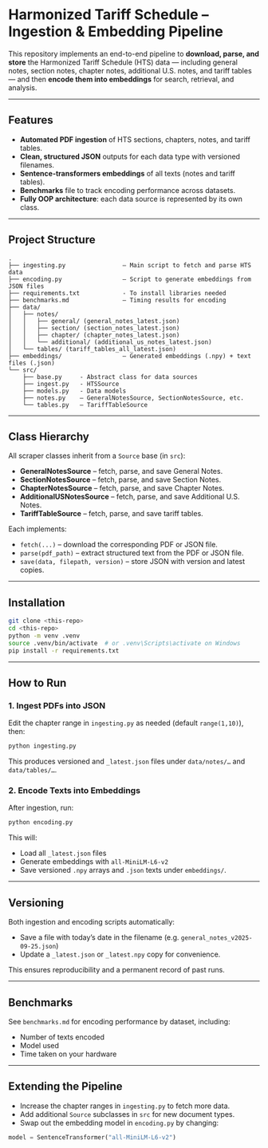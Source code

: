 # Harmonized Tariff Schedule – Ingestion & Embedding Pipeline

This repository implements an end-to-end pipeline to **download, parse, and store** the Harmonized Tariff Schedule (HTS) data — including general notes, section notes, chapter notes, additional U.S. notes, and tariff tables — and then **encode them into embeddings** for search, retrieval, and analysis.

---

## Features

- **Automated PDF ingestion** of HTS sections, chapters, notes, and tariff tables.
- **Clean, structured JSON** outputs for each data type with versioned filenames.
- **Sentence-transformers embeddings** of all texts (notes and tariff tables).
- **Benchmarks** file to track encoding performance across datasets.
- **Fully OOP architecture**: each data source is represented by its own class.

---

## Project Structure

```
.
├── ingesting.py                – Main script to fetch and parse HTS data
├── encoding.py                 – Script to generate embeddings from JSON files
├── requirements.txt            - To install libraries needed
├── benchmarks.md               – Timing results for encoding
├── data/
│   ├── notes/
│   │   ├── general/ (general_notes_latest.json)
│   │   ├── section/ (section_notes_latest.json)
│   │   ├── chapter/ (chapter_notes_latest.json)
│   │   └── additional/ (additional_us_notes_latest.json)
│   └── tables/ (tariff_tables_all_latest.json)
├── embeddings/                 – Generated embeddings (.npy) + text files (.json)
└── src/
    ├── base.py     - Abstract class for data sources
    ├── ingest.py   - HTSSource
    ├── models.py   - Data models
    ├── notes.py    – GeneralNotesSource, SectionNotesSource, etc.
    └── tables.py   – TariffTableSource
```

---

## Class Hierarchy

All scraper classes inherit from a `Source` base (in `src`):

- **GeneralNotesSource** – fetch, parse, and save General Notes.
- **SectionNotesSource** – fetch, parse, and save Section Notes.
- **ChapterNotesSource** – fetch, parse, and save Chapter Notes.
- **AdditionalUSNotesSource** – fetch, parse, and save Additional U.S. Notes.
- **TariffTableSource** – fetch, parse, and save tariff tables.

Each implements:
- `fetch(...)` – download the corresponding PDF or JSON file.
- `parse(pdf_path)` – extract structured text from the PDF or JSON file.
- `save(data, filepath, version)` – store JSON with version and latest copies.

---

## Installation

```bash
git clone <this-repo>
cd <this-repo>
python -m venv .venv
source .venv/bin/activate  # or .venv\Scripts\activate on Windows
pip install -r requirements.txt
```

---

## How to Run

### 1. Ingest PDFs into JSON

Edit the chapter range in `ingesting.py` as needed (default `range(1,10)`), then:

```bash
python ingesting.py
```

This produces versioned and `_latest.json` files under `data/notes/…` and `data/tables/…`.

### 2. Encode Texts into Embeddings

After ingestion, run:

```bash
python encoding.py
```

This will:
- Load all `_latest.json` files
- Generate embeddings with `all-MiniLM-L6-v2`
- Save versioned `.npy` arrays and `.json` texts under `embeddings/`.

---

## Versioning

Both ingestion and encoding scripts automatically:
- Save a file with today’s date in the filename (e.g. `general_notes_v2025-09-25.json`)
- Update a `_latest.json` or `_latest.npy` copy for convenience.

This ensures reproducibility and a permanent record of past runs.

---

## Benchmarks

See `benchmarks.md` for encoding performance by dataset, including:
- Number of texts encoded
- Model used
- Time taken on your hardware

---

## Extending the Pipeline

- Increase the chapter ranges in `ingesting.py` to fetch more data.
- Add additional `Source` subclasses in `src` for new document types.
- Swap out the embedding model in `encoding.py` by changing:

```python
model = SentenceTransformer("all-MiniLM-L6-v2")
```


